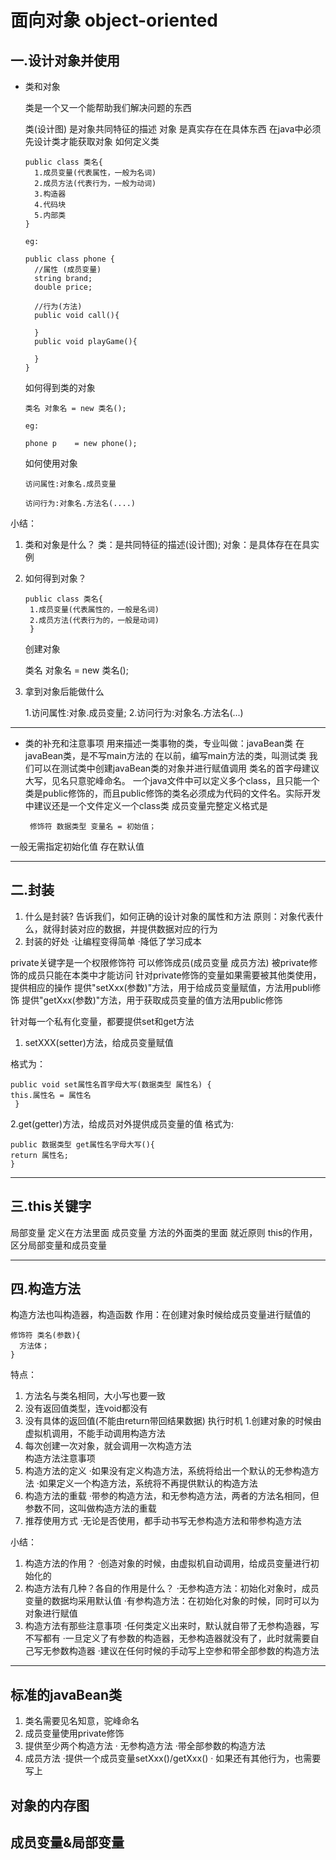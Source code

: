 # 面向对象 object-oriented
## 一.设计对象并使用
- 类和对象 

   类是一个又一个能帮助我们解决问题的东西
 
   类(设计图) 是对象共同特征的描述
   对象       是真实存在在具体东西
   在java中必须先设计类才能获取对象
   如何定义类

      public class 类名{
        1.成员变量(代表属性，一般为名词)
        2.成员方法(代表行为，一般为动词)
        3.构造器
        4.代码块
        5.内部类
      }

      eg:
      
      public class phone {
        //属性 (成员变量)
        string brand;
        double price;

        //行为(方法)
        public void call(){

        }
        public void playGame(){

        }
      }

    如何得到类的对象

      类名 对象名 = new 类名();

      eg:

      phone p    = new phone();

    如何使用对象

      访问属性:对象名.成员变量

      访问行为:对象名.方法名(....)
    
小结：
1. 类和对象是什么？
     类：是共同特征的描述(设计图); 对象：是具体存在在具实例
2. 如何得到对象？

       public class 类名{
        1.成员变量(代表属性的，一般是名词)
        2.成员方法(代表行为的，一般是动词)
        }

    创建对象

      类名 对象名 = new 类名();
      
3. 拿到对象后能做什么

     1.访问属性:对象.成员变量;
     2.访问行为:对象名.方法名(...)
---
- 类的补充和注意事项
用来描述一类事物的类，专业叫做：javaBean类
 在javaBean类，是不写main方法的
在以前，编写main方法的类，叫测试类
 我们可以在测试类中创建javaBean类的对象并进行赋值调用
类名的首字母建议大写，见名只意驼峰命名。
 一个java文件中可以定义多个class，且只能一个类是public修饰的，而且public修饰的类名必须成为代码的文件名。实际开发中建议还是一个文件定义一个class类
成员变量完整定义格式是 

       修饰符 数据类型 变量名 = 初始值；
一般无需指定初始化值 存在默认值

---
## 二.封装
1. 什么是封装?
 告诉我们，如何正确的设计对象的属性和方法
 原则：对象代表什么，就得封装对应的数据，并提供数据对应的行为
2. 封装的好处
 ·让编程变得简单
 ·降低了学习成本

private关键字是一个权限修饰符
可以修饰成员(成员变量 成员方法)
被private修饰的成员只能在本类中才能访问
针对private修饰的变量如果需要被其他类使用，提供相应的操作
提供"setXxx(参数)"方法，用于给成员变量赋值，方法用publi修饰
提供"getXxx(参数)"方法，用于获取成员变量的值方法用public修饰

针对每一个私有化变量，都要提供set和get方法

1. setXXX(setter)方法，给成员变量赋值

格式为：

    public void set属性名首字母大写(数据类型 属性名) {
    this.属性名 = 属性名
     }

2.get(getter)方法，给成员对外提供成员变量的值
格式为:

    public 数据类型 get属性名字母大写(){
    return 属性名;
    }


---
## 三.this关键字
局部变量 定义在方法里面
成员变量 方法的外面类的里面
就近原则
this的作用，区分局部变量和成员变量

---
## 四.构造方法
构造方法也叫构造器，构造函数
作用：在创建对象时候给成员变量进行赋值的
    
    修饰符 类名(参数){
      方法体；
    }
特点：
1. 方法名与类名相同，大小写也要一致
2. 没有返回值类型，连void都没有
3. 没有具体的返回值(不能由return带回结果数据)
执行时机
1.创建对象的时候由虚拟机调用，不能手动调用构造方法
2. 每次创建一次对象，就会调用一次构造方法\
构造方法注意事项
1. 构造方法的定义
 ·如果没有定义构造方法，系统将给出一个默认的无参构造方法
 ·如果定义一个构造方法，系统将不再提供默认的构造方法
2. 构造方法的重载
 ·带参的构造方法，和无参构造方法，两者的方法名相同，但参数不同，这叫做构造方法的重载
3. 推荐使用方式
 ·无论是否使用，都手动书写无参构造方法和带参构造方法

小结：
1. 构造方法的作用？
 ·创造对象的时候，由虚拟机自动调用，给成员变量进行初始化的
2. 构造方法有几种？各自的作用是什么？
 ·无参构造方法：初始化对象时，成员变量的数据均采用默认值
 ·有参构造方法：在初始化对象的时候，同时可以为对象进行赋值
3. 构造方法有那些注意事项
 ·任何类定义出来时，默认就自带了无参构造器，写不写都有
 ·一旦定义了有参数的构造器，无参构造器就没有了，此时就需要自己写无参数构造器
 ·建议在任何时候的手动写上空参和带全部参数的构造方法

 ---
 ## 标准的javaBean类
 1. 类名需要见名知意，驼峰命名
 2. 成员变量使用private修饰
 3. 提供至少两个构造方法
  · 无参构造方法
  ·带全部参数的构造方法
4. 成员方法
 ·提供一个成员变量setXxx()/getXxx()
 · 如果还有其他行为，也需要写上
 ## 对象的内存图
 ## 成员变量&局部变量